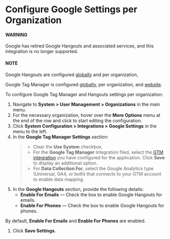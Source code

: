 <a id="user-guide-hangouts-org"></a>

<a id="organization-google-settings"></a>

# Configure Google Settings per Organization

#### WARNING
Google has retired Google Hangouts and associated services, and this integration is no longer supported.

#### NOTE
Google Hangouts are configured [globally](../../../../../configuration/system/integrations/google-settings/hangouts.md#user-guide-hangouts) and per organization,

Google Tag Manager is configured [globally](../../../../../configuration/system/integrations/google-settings/google-integration.md#system-configuration-integrations-google), per organization, and [website](../../../../../websites/web-configuration/general-sys-config/integrations/index.md#website-google-settings).

To configure Google Tag Manager and Hangouts settings per organization:

1. Navigate to **System > User Management > Organizations** in the main menu.
2. For the necessary organization, hover over the <i class="fa fa-ellipsis-h fa-lg" aria-hidden="true"></i> **More Options** menu at the end of the row and click <i class="fas fa-cog" aria-hidden="true"></i> to start editing the configuration.
3. Click **System Configuration > Integrations > Google Settings** in the menu to the left.
4. In the **Google Tag Manager Settings** section:
   > * Clear the **Use System** checkbox.
   > * For the **Google Tag Manager** Integration filed, select the [GTM integration](../../../../../integrations/gtm-ga4/index.md#gtm-ga-4-integration) you have configured for the application. Click **Save** to display an additional option.
   > * For **Data Collection For**, select the Google Analytics type (Universal, GA4, or both) that connects to your GTM account to enable data mapping.
5. In the **Google Hangouts** section, provide the following details:
   * **Enable For Emails** — Check the box to enable Google Hangouts for emails.
   * **Enable For Phones** — Check the box to enable Google Hangouts for phones.

By default, **Enable For Emails** and **Enable For Phones** are enabled.

1. Click **Save Settings**.

<!-- fa-bars = fa-navicon -->
<!-- Ic Tiles is used as Set As Default in saved views, and as tiles in display layout options -->
<!-- IcPencil refers to Rename in Commerce and Inline Editing in CRM -->
<!-- Check mark in the square. -->
<!-- SortDesc is also used as drop-down arrow -->
